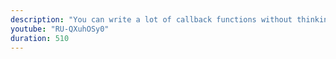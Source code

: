 ```yaml
---
description: "You can write a lot of callback functions without thinking about closures. But not when you are doing asynchronous callbacks! Learn why sometimes things may not work like you would expect!" 
youtube: "RU-QXuhOSy0" 
duration: 510 
---
```

